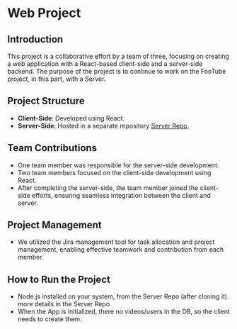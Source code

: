 # Web Project

## Introduction
This project is a collaborative effort by a team of three, focusing on creating a web application with a React-based client-side and a server-side backend. The purpose of the project is to continue to work on the FooTube project, in this part, with a Server.

## Project Structure
- **Client-Side**: Developed using React.
- **Server-Side**: Hosted in a separate repository [Server Repo](https://github.com/ayalbir/Server).

## Team Contributions
- One team member was responsible for the server-side development.
- Two team members focused on the client-side development using React.
- After completing the server-side, the team member joined the client-side efforts, ensuring seamless integration between the client and server.

## Project Management
- We utilized the Jira management tool for task allocation and project management, enabling effective teamwork and contribution from each member.

## How to Run the Project

- Node.js installed on your system, from the Server Repo (after cloning it). more details in the Server Repo.
- When the App is initialized, there no videos/users in the DB, so the client needs to create them.

